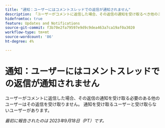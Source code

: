 ```yaml
---
title: "通知：ユーザーにはコメントスレッドでの返信が通知されません"
description: 「ユーザーがコメントに返信した場合、その返信の通知を受け取るべき他のユーザーは受け取りません。 通知を受け取るユーザーと受け取らないユーザーがいます。
hidefromtoc: true
feature: Updates and Notifications
source-git-commit: f3b70e2fa79597e9d9c9dea463a7ca19af0a3020
workflow-type: tm+mt
source-wordcount: '86'
ht-degree: 4%

---
```



# 通知：ユーザーにはコメントスレッドでの返信が通知されません

ユーザーがコメントに返信した場合、その返信の通知を受け取る必要のある他のユーザーはその返信を受け取りません。 通知を受け取るユーザーと受け取らないユーザーがあります。

_最初に報告されたのは 2023年9月18日（PT）です。_
